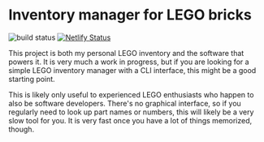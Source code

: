 Inventory manager for LEGO bricks
=================================

![build status](https://github.com/jncraton/bricki/workflows/CI/badge.svg) [![Netlify Status](https://api.netlify.com/api/v1/badges/b430fba5-3c66-4bf2-8554-ccd377f087d6/deploy-status)](https://app.netlify.com/sites/jncraton-bricki/deploys)

This project is both my personal LEGO inventory and the software that powers it. It is very much a work in progress, but if you are looking for a simple LEGO inventory manager with a CLI interface, this might be a good starting point.

This is likely only useful to experienced LEGO enthusiasts who happen to also be software developers. There's no graphical interface, so if you regularly need to look up part names or numbers, this will likely be a very slow tool for you. It is very fast once you have a lot of things memorized, though.
